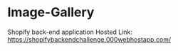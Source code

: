 # Image-Gallery
Shopify back-end application 
Hosted Link: https://shopifybackendchallenge.000webhostapp.com/
